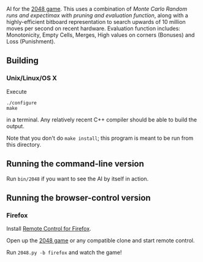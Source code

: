 AI for the [2048 game](http://gabrielecirulli.github.io/2048/). This uses a combination of *Monte Carlo Random runs and expectimax with pruning and evaluation function*, along with a highly-efficient bitboard representation to search upwards of 10 million moves per second on recent hardware. 
Evaluation function includes: Monotonicity, Empty Cells, Merges, High values on corners (Bonuses) and Loss (Punishment).

## Building

### Unix/Linux/OS X

Execute

    ./configure
    make

in a terminal. Any relatively recent C++ compiler should be able to build the output.

Note that you don't do `make install`; this program is meant to be run from this directory.


## Running the command-line version

Run `bin/2048` if you want to see the AI by itself in action.

## Running the browser-control version

### Firefox

Install [Remote Control for Firefox](https://github.com/nneonneo/FF-Remote-Control/raw/V_1.2/remote_control-1.2-fx.xpi).

Open up the [2048 game](http://gabrielecirulli.github.io/2048/) or any compatible clone and start remote control.

Run `2048.py -b firefox` and watch the game!
